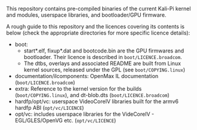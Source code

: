 This repository contains pre-compiled binaries of the current Kali-Pi 
kernel and modules, userspace libraries, and bootloader/GPU firmware.

A rough guide to this repository and the licences covering its contents is 
below (check the appropriate directories for more specific licence details):

* boot:
    * start*.elf, fixup*.dat and bootcode.bin are the GPU firmwares and
    bootloader. Their licence is described in `boot/LICENCE.broadcom`.
    * The dtbs, overlays and associated README are built from Linux kernel
    sources, released under the GPL (see `boot/COPYING.linux`)
* documentation/ilcomponents: OpenMax IL documentation (`boot/LICENCE.broadcom`)
* extra: Reference to the kernel version for the builds (`boot/COPYING.linux`),
  and dt-blob.dts (`boot/LICENCE.broadcom`)
* hardfp/opt/vc: userspace VideoCoreIV libraries built for the armv6 hardfp ABI
  (`opt/vc/LICENCE`)
* opt/vc: includes userspace libraries for the VideCoreIV - EGL/GLES/OpenVG 
  etc. (`opt/vc/LICENCE`)
